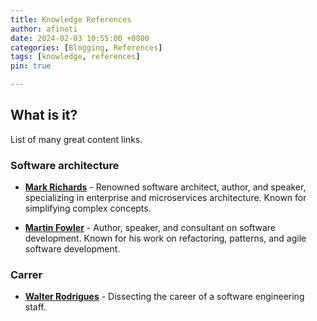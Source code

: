 ```yaml
---
title: Knowledge References
author: afinoti
date: 2024-02-03 10:55:00 +0800
categories: [Blogging, References]
tags: [knowledge, references]
pin: true

---
```


## What is it?

List of many great content links.

### Software architecture


- [**Mark Richards**](https://www.developertoarchitect.com/lessons) - Renowned software architect, author, and speaker, specializing in enterprise and microservices architecture. Known for simplifying complex concepts.

- [**Martin Fowler**](https://martinfowler.com/) - Author, speaker, and consultant on software development. Known for his work on refactoring, patterns, and agile software development.


### Carrer

- [**Walter Rodrigues**](https://www.linkedin.com/pulse/dissecando-carreira-do-software-engineering-staff-e-walter-rodrigues/) - Dissecting the career of a software engineering staff.
